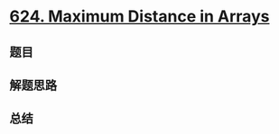 # [624. Maximum Distance in Arrays](https://leetcode.com/problems/maximum-distance-in-arrays/)

## 题目


## 解题思路


## 总结


